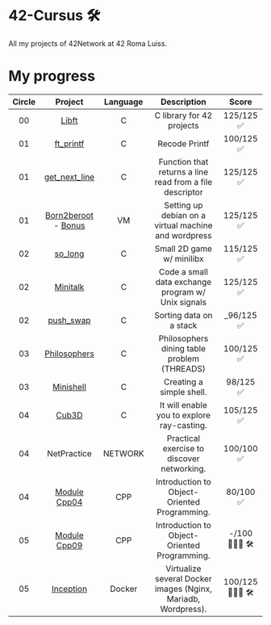# 42-Cursus 🛠
All my projects of 42Network at 42 Roma Luiss. 

# My progress
|Circle | Project | Language | Description | Score | 
|:-----:|:-------:|:--------:|:-----------:|:-----:|
|00| [Libft](https://github.com/OsemaFadhel/Libft) | C | C library for 42 projects | 125/125 ✅ |
|01| [ft_printf](https://github.com/OsemaFadhel/ft_printf) | C | Recode Printf | 100/125 ✅ |
|01| [get_next_line](https://github.com/OsemaFadhel/Get_next_line) | C | Function that returns a line read from a file descriptor | 125/125 ✅ | 
|01| [Born2beroot](https://github.com/gemartin99/Born2beroot-Tutorial/blob/main/README_EN.md) - [Bonus](https://github.com/mcombeau/Born2beroot/blob/main/guide/bonus_debian.md)| VM | Setting up debian on a virtual machine and wordpress | 125/125 ✅ |
|02| [so_long](https://github.com/OsemaFadhel/so_long) | C | Small 2D game w/ minilibx | 115/125 ✅ |
|02| [Minitalk](https://github.com/OsemaFadhel/minitalk) | C | Code a small data exchange program w/ Unix signals | 125/125 ✅ | 
|02| [push_swap](https://github.com/OsemaFadhel/pushswap) | C | Sorting data on a stack | _96/125 ✅ |
|03| [Philosophers](https://github.com/OsemaFadhel/philosophers) | C | Philosophers dining table problem (THREADS) | 100/125 ✅ |
|03| [Minishell](https://github.com/OsemaFadhel/minishell) | C | Creating a simple shell. | 98/125 ✅ |
|04| [Cub3D](https://github.com/OsemaFadhel/cub3D) | C | It will enable you to explore ray-casting. | 105/125 ✅ |
|04| NetPractice | NETWORK | Practical exercise to discover networking. | 100/100 ✅ |
|04| [Module Cpp04](https://github.com/OsemaFadhel/CPP42) | CPP | Introduction to Object-Oriented Programming. | 80/100 ✅ |
|05| [Module Cpp09](https://github.com/OsemaFadhel/CPP42) | CPP | Introduction to Object-Oriented Programming. | -/100 👨🏻‍💻 🛠️ |
|05| [Inception](https://github.com/OsemaFadhel/Inception) | Docker | Virtualize several Docker images (Nginx, Mariadb, Wordpress). | 100/125 👨🏻‍💻 🛠️ |
